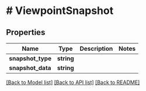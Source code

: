 # # ViewpointSnapshot

## Properties

Name | Type | Description | Notes
------------ | ------------- | ------------- | -------------
**snapshot_type** | **string** |  |
**snapshot_data** | **string** |  |

[[Back to Model list]](../../README.md#models) [[Back to API list]](../../README.md#endpoints) [[Back to README]](../../README.md)
